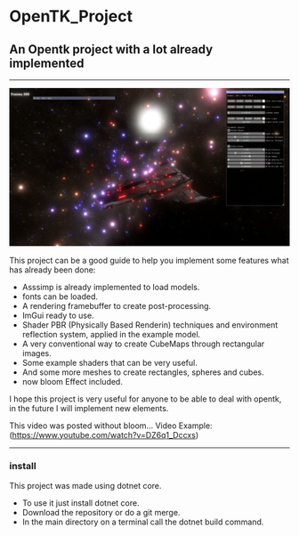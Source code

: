 # OpenTK_Project

## An Opentk project with a lot already implemented
__________

![](demo.png)

This project can be a good guide to help you implement some features
what has already been done:

* Asssimp is already implemented to load models.
* fonts can be loaded.
* A rendering framebuffer to create post-processing.
* ImGui ready to use. 
* Shader PBR (Physically Based Renderin) techniques and environment reflection system, applied in the example model.
* A very conventional way to create CubeMaps through rectangular images.
* Some example shaders that can be very useful.
* And some more meshes to create rectangles, spheres and cubes.
* now bloom Effect included.

I hope this project is very useful for anyone to be able to deal with opentk, in the future I will implement new elements.

This video was posted without bloom...
Video Example: (https://www.youtube.com/watch?v=DZ6q1_Dccxs) 

********
### install

This project was made using dotnet core. 
* To use it just install dotnet core. 
* Download the repository or do a git merge.
* In the main directory on a terminal call the dotnet build command.
